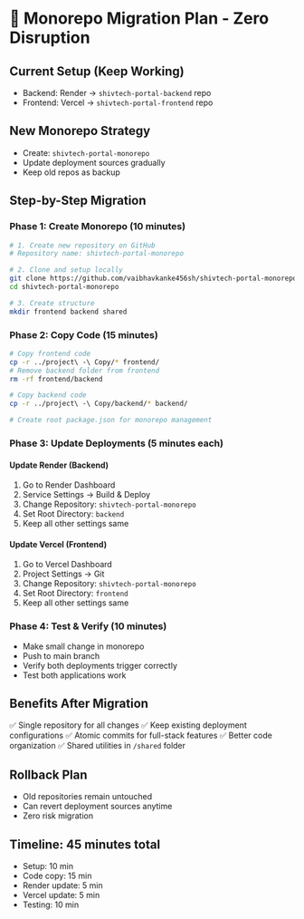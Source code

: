 # 🚀 Monorepo Migration Plan - Zero Disruption

## Current Setup (Keep Working)
- Backend: Render → `shivtech-portal-backend` repo
- Frontend: Vercel → `shivtech-portal-frontend` repo

## New Monorepo Strategy
- Create: `shivtech-portal-monorepo` 
- Update deployment sources gradually
- Keep old repos as backup

## Step-by-Step Migration

### Phase 1: Create Monorepo (10 minutes)
```bash
# 1. Create new repository on GitHub
# Repository name: shivtech-portal-monorepo

# 2. Clone and setup locally
git clone https://github.com/vaibhavkanke456sh/shivtech-portal-monorepo.git
cd shivtech-portal-monorepo

# 3. Create structure
mkdir frontend backend shared
```

### Phase 2: Copy Code (15 minutes)
```bash
# Copy frontend code
cp -r ../project\ -\ Copy/* frontend/
# Remove backend folder from frontend
rm -rf frontend/backend

# Copy backend code  
cp -r ../project\ -\ Copy/backend/* backend/

# Create root package.json for monorepo management
```

### Phase 3: Update Deployments (5 minutes each)

#### Update Render (Backend)
1. Go to Render Dashboard
2. Service Settings → Build & Deploy
3. Change Repository: `shivtech-portal-monorepo`
4. Set Root Directory: `backend`
5. Keep all other settings same

#### Update Vercel (Frontend)  
1. Go to Vercel Dashboard
2. Project Settings → Git
3. Change Repository: `shivtech-portal-monorepo`
4. Set Root Directory: `frontend`
5. Keep all other settings same

### Phase 4: Test & Verify (10 minutes)
- Make small change in monorepo
- Push to main branch
- Verify both deployments trigger correctly
- Test both applications work

## Benefits After Migration
✅ Single repository for all changes
✅ Keep existing deployment configurations
✅ Atomic commits for full-stack features
✅ Better code organization
✅ Shared utilities in `/shared` folder

## Rollback Plan
- Old repositories remain untouched
- Can revert deployment sources anytime
- Zero risk migration

## Timeline: 45 minutes total
- Setup: 10 min
- Code copy: 15 min  
- Render update: 5 min
- Vercel update: 5 min
- Testing: 10 min
